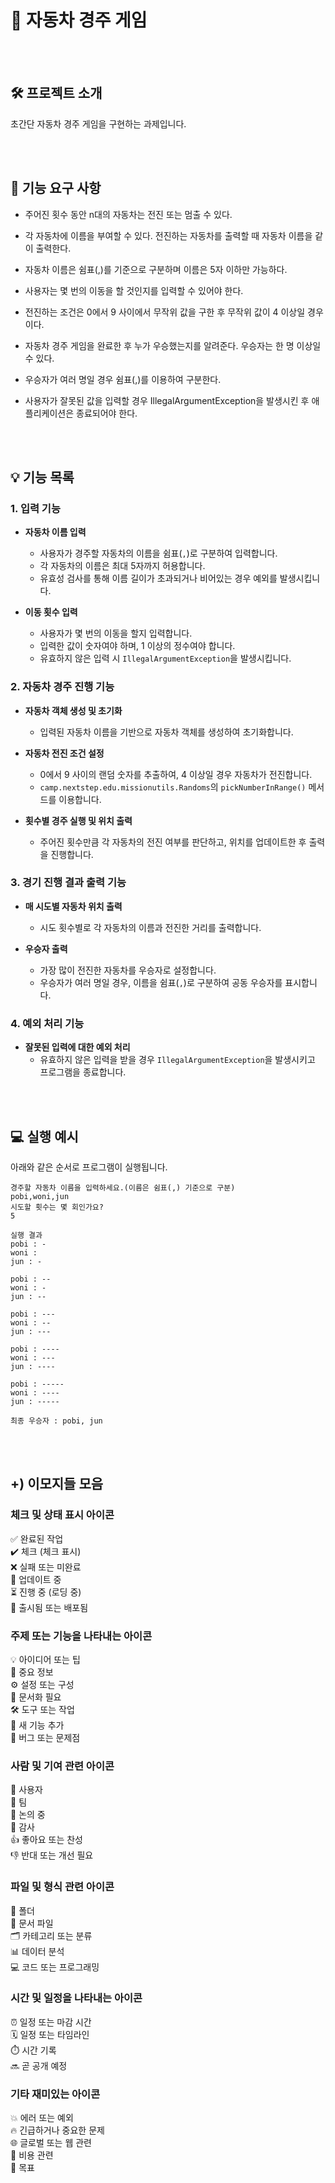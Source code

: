 # 🎯 자동차 경주 게임

<br><br>
## 🛠️ 프로젝트 소개
초간단 자동차 경주 게임을 구현하는 과제입니다.

<br><br>
## 📌 기능 요구 사항
- 주어진 횟수 동안 n대의 자동차는 전진 또는 멈출 수 있다.

- 각 자동차에 이름을 부여할 수 있다. 전진하는 자동차를 출력할 때 자동차 이름을 같이 출력한다.

- 자동차 이름은 쉼표(,)를 기준으로 구분하며 이름은 5자 이하만 가능하다.

- 사용자는 몇 번의 이동을 할 것인지를 입력할 수 있어야 한다.

- 전진하는 조건은 0에서 9 사이에서 무작위 값을 구한 후 무작위 값이 4 이상일 경우이다.

- 자동차 경주 게임을 완료한 후 누가 우승했는지를 알려준다. 우승자는 한 명 이상일 수 있다.

- 우승자가 여러 명일 경우 쉼표(,)를 이용하여 구분한다.

- 사용자가 잘못된 값을 입력할 경우 IllegalArgumentException을 발생시킨 후 애플리케이션은 종료되어야 한다.

<br><br>
## 💡 기능 목록

### 1. 입력 기능
- **자동차 이름 입력**
    - 사용자가 경주할 자동차의 이름을 쉼표(`,`)로 구분하여 입력합니다.
    - 각 자동차의 이름은 최대 5자까지 허용합니다.
    - 유효성 검사를 통해 이름 길이가 초과되거나 비어있는 경우 예외를 발생시킵니다.

- **이동 횟수 입력**
    - 사용자가 몇 번의 이동을 할지 입력합니다.
    - 입력한 값이 숫자여야 하며, 1 이상의 정수여야 합니다.
    - 유효하지 않은 입력 시 `IllegalArgumentException`을 발생시킵니다.

### 2. 자동차 경주 진행 기능
- **자동차 객체 생성 및 초기화**
    - 입력된 자동차 이름을 기반으로 자동차 객체를 생성하여 초기화합니다.

- **자동차 전진 조건 설정**
    - 0에서 9 사이의 랜덤 숫자를 추출하여, 4 이상일 경우 자동차가 전진합니다.
    - `camp.nextstep.edu.missionutils.Randoms`의 `pickNumberInRange()` 메서드를 이용합니다.

- **횟수별 경주 실행 및 위치 출력**
    - 주어진 횟수만큼 각 자동차의 전진 여부를 판단하고, 위치를 업데이트한 후 출력을 진행합니다.

### 3. 경기 진행 결과 출력 기능
- **매 시도별 자동차 위치 출력**
    - 시도 횟수별로 각 자동차의 이름과 전진한 거리를 출력합니다.

- **우승자 출력**
    - 가장 많이 전진한 자동차를 우승자로 설정합니다.
    - 우승자가 여러 명일 경우, 이름을 쉼표(`,`)로 구분하여 공동 우승자를 표시합니다.

### 4. 예외 처리 기능
- **잘못된 입력에 대한 예외 처리**
    - 유효하지 않은 입력을 받을 경우 `IllegalArgumentException`을 발생시키고 프로그램을 종료합니다.

<br><br>
## 💻 실행 예시
아래와 같은 순서로 프로그램이 실행됩니다.

```plaintext
경주할 자동차 이름을 입력하세요.(이름은 쉼표(,) 기준으로 구분)
pobi,woni,jun
시도할 횟수는 몇 회인가요?
5

실행 결과
pobi : -
woni : 
jun : -

pobi : --
woni : -
jun : --

pobi : ---
woni : --
jun : ---

pobi : ----
woni : ---
jun : ----

pobi : -----
woni : ----
jun : -----

최종 우승자 : pobi, jun
```
<br><br>
## +) 이모지들 모음

### 체크 및 상태 표시 아이콘
✅ 완료된 작업 <br>
✔️ 체크 (체크 표시)<br>
❌ 실패 또는 미완료<br>
🔄 업데이트 중<br>
⏳ 진행 중 (로딩 중)<br>
🚀 출시됨 또는 배포됨<br>

### 주제 또는 기능을 나타내는 아이콘
💡 아이디어 또는 팁<br>
📌 중요 정보<br>
⚙️ 설정 또는 구성<br>
📝 문서화 필요<br>
🛠️ 도구 또는 작업<br>
🎉 새 기능 추가<br>
🐞 버그 또는 문제점<br>

### 사람 및 기여 관련 아이콘
👤 사용자<br>
👥 팀<br>
💬 논의 중<br>
🙏 감사<br>
👍 좋아요 또는 찬성<br>
👎 반대 또는 개선 필요<br>

### 파일 및 형식 관련 아이콘
📁 폴더<br>
📄 문서 파일<br>
🗂️ 카테고리 또는 분류<br>
📊 데이터 분석<br>
💻 코드 또는 프로그래밍<br>

### 시간 및 일정을 나타내는 아이콘
⏰ 일정 또는 마감 시간<br>
🗓️ 일정 또는 타임라인<br>
⏱️ 시간 기록<br>
🔜 곧 공개 예정<br>

### 기타 재미있는 아이콘
💥 에러 또는 예외<br>
🔥 긴급하거나 중요한 문제<br>
🌐 글로벌 또는 웹 관련<br>
💸 비용 관련<br>
🎯 목표<br>

